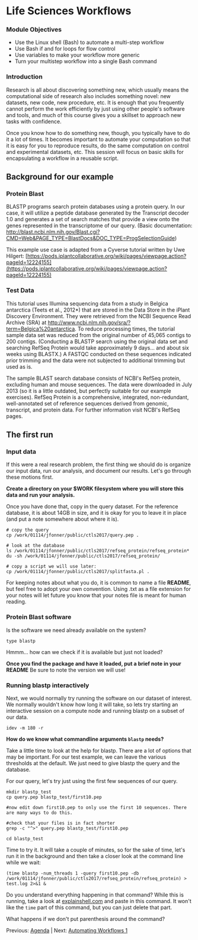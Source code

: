 # Life Sciences Workflows

### Module Objectives

* Use the Linux shell (Bash) to automate a multi-step workflow
* Use Bash if and for loops for flow control
* Use variables to make your workflow more generic
* Turn your multistep workflow into a single Bash command

### Introduction

Research is all about discovering something new, which usually means the computational side of research also includes something novel: new datasets, new code, new procedure, etc.  It is enough that you frequently cannot perform the work efficiently by just using other people's software and tools, and much of this course gives you a skillset to approach new tasks with confidence.

Once you know how to do something new, though, you typically have to do it a lot of times.  It becomes important to automate your computation so that it is easy for you to reproduce results, do the same computation on control and experimental datasets, etc.  This session will focus on basic skills for encapsulating a workflow in a reusable script.

## Background for our example

### Protein Blast

BLASTP programs search protein databases using a protein query. In our case, it will utilize a peptide database generated by the Transcript decoder 1.0 and generates a set of search matches that provide a view onto the genes represented in the transcriptome of our query. (Basic documentation: http://blast.ncbi.nlm.nih.gov/Blast.cgi?CMD=Web&PAGE_TYPE=BlastDocs&DOC_TYPE=ProgSelectionGuide)

This example use case is adapted from a Cyverse tutorial written by Uwe Hilgert: [https://pods.iplantcollaborative.org/wiki/pages/viewpage.action?pageId=12224155](https://pods.iplantcollaborative.org/wiki/pages/viewpage.action?pageId=12224155)

### Test Data

This tutorial uses Illumina sequencing data from a study in Belgica antarctica (Teets et al., 2012*) that are stored in the Data Store in the iPlant Discovery Environment. They were retrieved from the NCBI Sequence Read Archive (SRA) at http://www.ncbi.nlm.nih.gov/sra/?term=Belgica%20antarctica. To reduce processing times, the tutorial sample data set was reduced from the original number of 45,065 contigs to 200 contigs. (Conducting a BLASTP search using the original data set and searching RefSeq Protein would take approximately 9 days... and about six weeks using BLASTX.) A FASTQC conducted on these sequences indicated prior trimming and the data were not subjected to additional trimming but used as is.

The sample BLAST search database consists of NCBI's RefSeq protein, excluding human and mouse sequences. The data were downloaded in July 2013 (so it is a little outdated, but perfectly suitable for our example exercises). RefSeq Protein is a comprehensive, integrated, non-redundant, well-annotated set of reference sequences derived from genomic, transcript, and protein data. For further information visit NCBI's RefSeq pages.


## The first run

### Input data

If this were a real research problem, the first thing we should do is organize our input data, run our analysis, and document our results.  Let's go through these motions first.

**Create a directory on your $WORK filesystem where you will store this data and run your analysis.**  

Once you have done that, copy in the query dataset.  For the reference database, it is about 14GB in size, and it is okay for you to leave it in place (and put a note somewhere about where it is).

```
# copy the query
cp /work/01114/jfonner/public/ctls2017/query.pep .

# look at the database
ls /work/01114/jfonner/public/ctls2017/refseq_protein/refseq_protein*
du -sh /work/01114/jfonner/public/ctls2017/refseq_protein/

# copy a script we will use later:
cp /work/01114/jfonner/public/ctls2017/splitfasta.pl .
```

For keeping notes about what you do, it is common to name a file **README**, but feel free to adopt your own convention.  Using .txt as a file extension for your notes will let future you know that your notes file is meant for human reading.

### Protein Blast software

Is the software we need already available on the system?

```
type blastp
```

Hmmm... how can we check if it is available but just not loaded?

**Once you find the package and have it loaded, put a brief note in your README**  Be sure to note the version we will use!

### Running blastp interactively

Next, we would normally try running the software on our dataset of interest.  We normally wouldn't know how long it will take, so lets try starting an interactive session on a compute node and running blastp on a subset of our data.

```
idev -m 180 -r
```

**How do we know what commandline arguments `blastp` needs?**

Take a little time to look at the help for blastp.  There are a lot of options that may be important.  For our test example, we can leave the various thresholds at the default.  We just need to give blastp the query and the database.

For our query, let's try just using the first few sequences of our query.

```
mkdir blastp_test
cp query.pep blastp_test/first10.pep

#now edit down first10.pep to only use the first 10 sequences. There are many ways to do this.

#check that your files is in fact shorter
grep -c "^>" query.pep blastp_test/first10.pep

cd blastp_test
```

Time to try it.  It will take a couple of minutes, so for the sake of time, let's run it in the background and then take a closer look at the command line while we wait:

```
(time blastp -num_threads 1 -query first10.pep -db /work/01114/jfonner/public/ctls2017/refseq_protein/refseq_protein) > test.log 2>&1 &
```

Do you understand everything happening in that command?  While this is running, take a look at [explainshell.com](https://explainshell.com/) and paste in this command.  It won't like the `time` part of this command, but you can just delete that part.

What happens if we don't put parenthesis around the command?

Previous: [Agenda](../../index.md) | Next: [Automating Workflows 1](workflows1_2.md)